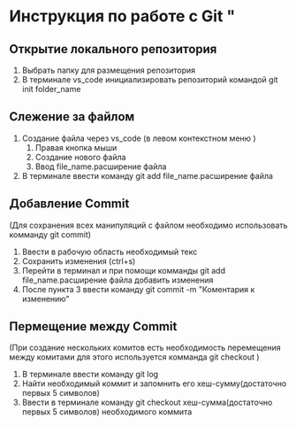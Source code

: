 # Инструкция по работе с Git "

## Открытие локального репозитория ##
1. Выбрать папку для размещения репозитория
2. В терминале vs_code инициализировать репозиторий командой git init folder_name

## Слежение за файлом ##
1. Создание файла через vs_code (в левом контекстном меню )
    1. Правая кнопка мыши 
    2. Создание нового файла
    3. Ввод file_name.расширение файла
2. В терминале ввести команду git add file_name.расширение файла

## Добавление Commit ##
(Для сохранения всех манипуляций с файлом необходимо использовать комманду git commit)
1. Ввести в рабочую область необходимый текс
2. Сохранить изменения  (ctrl+s)
3. Перейти в терминал и при помощи комманды git add file_name.расширение файла добавить изменения
4. После пункта 3 ввести команду git commit -m "Коментария к изменению"

## Пермещение между Commit ##
(При создание нескольких комитов есть необходимость перемещения между комитами для этого используется комманда git checkout )
1. В терминале ввести команду git log
2. Найти необходимый коммит и запомнить его хеш-сумму(достаточно первых 5 символов)
3. Ввести в терминале команду git checkout хеш-сумма(достаточно первых 5 символов) необходимого коммита